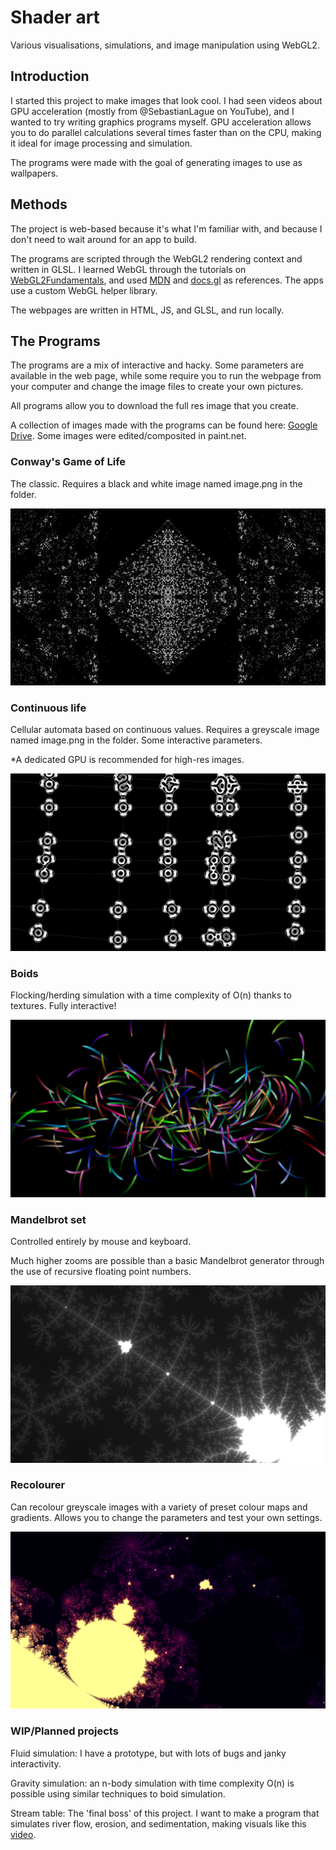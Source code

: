 # Shader art

Various visualisations, simulations, and image manipulation using WebGL2.

## Introduction

I started this project to make images that look cool. I had seen videos about GPU acceleration (mostly from @SebastianLague on YouTube), and I wanted to try writing graphics programs myself. GPU acceleration allows you to do parallel calculations several times faster than on the CPU, making it ideal for image processing and simulation.

The programs were made with the goal of generating images to use as wallpapers.

## Methods

The project is web-based because it's what I'm familiar with, and because I don't need to wait around for an app to build.

The programs are scripted through the WebGL2 rendering context and written in GLSL. I learned WebGL through the tutorials on [WebGL2Fundamentals](https://webgl2fundamentals.org/), and used [MDN](https://developer.mozilla.org/en-US/docs/Web/API/WebGL2RenderingContext/) and [docs.gl](https://docs.gl/) as references. The apps use a custom WebGL helper library.

The webpages are written in HTML, JS, and GLSL, and run locally. 

## The Programs

The programs are a mix of interactive and hacky. Some parameters are available in the web page, while some require you to run the webpage from your computer and change the image files to create your own pictures.

All programs allow you to download the full res image that you create.

A collection of images made with the programs can be found here: [Google Drive](https://drive.google.com/drive/folders/1EiPTVD6AeEmbAaDjvuhKkBIpqo01PhJl?usp=sharing). Some images were edited/composited in paint.net.

### Conway's Game of Life

The classic. Requires a black and white image named image.png in the folder.

![Game of life example](/thumbnails/gameoflife.gif)

### Continuous life

Cellular automata based on continuous values. Requires a greyscale image named image.png in the folder. Some interactive parameters.

*A dedicated GPU is recommended for high-res images.

![Continuous life example](/thumbnails/continuouslife.gif)

### Boids

Flocking/herding simulation with a time complexity of O(n) thanks to textures. Fully interactive!

![Boids example](/thumbnails/boids.gif)

### Mandelbrot set

Controlled entirely by mouse and keyboard.

Much higher zooms are possible than a basic Mandelbrot generator through the use of recursive floating point numbers. 

![Mandelbrot example](/thumbnails/mandelbrot.gif)

### Recolourer

Can recolour greyscale images with a variety of preset colour maps and gradients. Allows you to change the parameters and test your own settings.

![Recolourer example](/thumbnails/recolourer.gif)

### WIP/Planned projects

Fluid simulation: I have a prototype, but with lots of bugs and janky interactivity.

Gravity simulation: an n-body simulation with time complexity O(n) is possible using similar techniques to boid simulation.

Stream table: The 'final boss' of this project. I want to make a program that simulates river flow, erosion, and sedimentation, making visuals like this [video](https://www.youtube.com/watch?v=anv_xAzm1kU&pp=ygUMc3RyZWFtIHRhYmxl).
